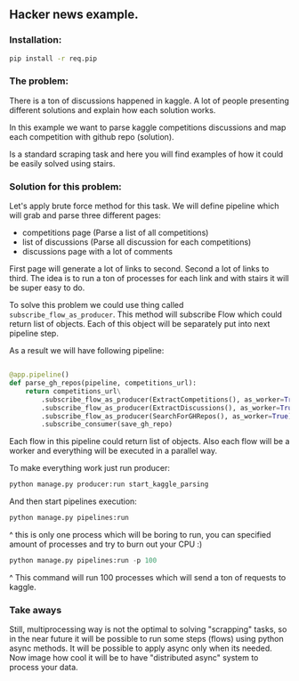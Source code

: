 ## Hacker news example.

### Installation:

```bash
pip install -r req.pip
```

### The problem:

There is a ton of discussions happened in kaggle. A lot of people presenting
different solutions and explain how each solution works. 

In this example we want to parse kaggle competitions discussions and map each
competition with github repo (solution).

Is a standard scraping task and here you will find examples of how it could be
easily solved using stairs. 


### Solution for this problem:

Let's apply  brute force method for this task. We will define pipeline which will grab
and parse three different pages:
- competitions page (Parse a list of all competitions)
- list of discussions (Parse all discussion for each competitions)
- discussions page with a lot of comments

First page will generate a lot of links to second. Second a lot of links to
third. 
The idea is to run a ton of processes for each link and with stairs it will be
super easy to do. 

To solve this problem we could use thing called `subscribe_flow_as_producer`.
This method will subscribe Flow which could return list of objects. Each of this
object will be separately put into next pipeline step. 

As a result we will have following pipeline:

```python

@app.pipeline()
def parse_gh_repos(pipeline, competitions_url):
    return competitions_url\
        .subscribe_flow_as_producer(ExtractCompetitions(), as_worker=True)\
        .subscribe_flow_as_producer(ExtractDiscussions(), as_worker=True)\
        .subscribe_flow_as_producer(SearchForGHRepos(), as_worker=True)\
        .subscribe_consumer(save_gh_repo)
```

Each flow in this pipeline could return list of objects. Also each flow will be
a worker and everything will be executed in a parallel way. 

To make everything work just run producer:

```bash
python manage.py producer:run start_kaggle_parsing
```

And then start pipelines execution:

```bash
python manage.py pipelines:run
```

^ this is only one process which will be boring to run, you can specified amount
of processes and try to burn out your CPU :)

```python
python manage.py pipelines:run -p 100
```
^ This command will run 100 processes which will send a ton of requests to kaggle.



### Take aways

Still, multiprocessing way is not the optimal to solving "scrapping" tasks, so
in the near future it will be possible to run some steps (flows) using python async
methods. It will be possible to apply async only when its needed. Now image how
cool it will be to have "distributed async" system to process your data.
